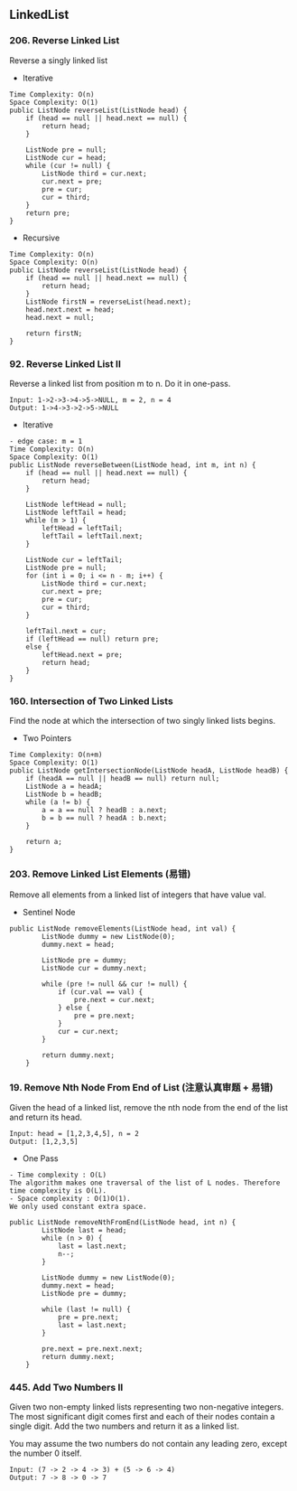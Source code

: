 ## LinkedList 

### 206.  Reverse Linked List 
Reverse a singly linked list

- Iterative
```
Time Complexity: O(n)
Space Complexity: O(1)
public ListNode reverseList(ListNode head) {
    if (head == null || head.next == null) {
        return head;
    }
    
    ListNode pre = null;
    ListNode cur = head;
    while (cur != null) {
        ListNode third = cur.next;
        cur.next = pre;
        pre = cur;
        cur = third;
    }
    return pre;
}
```

- Recursive
```
Time Complexity: O(n)
Space Complexity: O(n)
public ListNode reverseList(ListNode head) {
    if (head == null || head.next == null) {
        return head;
    }
    ListNode firstN = reverseList(head.next);
    head.next.next = head;
    head.next = null;
    
    return firstN;
}
```

### 92. Reverse Linked List II
Reverse a linked list from position m to n. Do it in one-pass.
```
Input: 1->2->3->4->5->NULL, m = 2, n = 4
Output: 1->4->3->2->5->NULL
```

- Iterative
```
- edge case: m = 1
Time Complexity: O(n)
Space Complexity: O(1)
public ListNode reverseBetween(ListNode head, int m, int n) {
    if (head == null || head.next == null) {
        return head;
    }
    
    ListNode leftHead = null;
    ListNode leftTail = head;
    while (m > 1) {
        leftHead = leftTail;
        leftTail = leftTail.next;
    }
    
    ListNode cur = leftTail;
    ListNode pre = null;
    for (int i = 0; i <= n - m; i++) {
        ListNode third = cur.next;
        cur.next = pre;
        pre = cur;
        cur = third;
    }
    
    leftTail.next = cur;
    if (leftHead == null) return pre;
    else {
        leftHead.next = pre;
        return head;
    }
}
```

### 160. Intersection of Two Linked Lists
Find the node at which the intersection of two singly linked lists begins.

- Two Pointers
```
Time Complexity: O(n+m)
Space Complexity: O(1)
public ListNode getIntersectionNode(ListNode headA, ListNode headB) {
    if (headA == null || headB == null) return null;
    ListNode a = headA;
    ListNode b = headB;
    while (a != b) {
        a = a == null ? headB : a.next;
        b = b == null ? headA : b.next;
    }
    
    return a;
}
```

### 203. Remove Linked List Elements (易错)
Remove all elements from a linked list of integers that have value val.

- Sentinel Node 
```
public ListNode removeElements(ListNode head, int val) {
        ListNode dummy = new ListNode(0);
        dummy.next = head;
        
        ListNode pre = dummy;
        ListNode cur = dummy.next;
        
        while (pre != null && cur != null) {
            if (cur.val == val) {
                pre.next = cur.next;
            } else {
                pre = pre.next;
            }
            cur = cur.next;
        }
        
        return dummy.next;
    }
```

### 19. Remove Nth Node From End of List (注意认真审题 + 易错)
Given the head of a linked list, remove the nth node from the end of the list and return its head.
```
Input: head = [1,2,3,4,5], n = 2
Output: [1,2,3,5]
```

- One Pass
```
- Time complexity : O(L)
The algorithm makes one traversal of the list of L nodes. Therefore time complexity is O(L).
- Space complexity : O(1)O(1).
We only used constant extra space.

public ListNode removeNthFromEnd(ListNode head, int n) {
        ListNode last = head;
        while (n > 0) {
            last = last.next;
            n--;
        }
        
        ListNode dummy = new ListNode(0);
        dummy.next = head;
        ListNode pre = dummy;
        
        while (last != null) {
            pre = pre.next;
            last = last.next;
        }
        
        pre.next = pre.next.next;
        return dummy.next;
    }
```

### 445. Add Two Numbers II
Given two non-empty linked lists representing two non-negative integers. The most significant digit comes first and each of their nodes contain a single digit. Add the two numbers and return it as a linked list.

You may assume the two numbers do not contain any leading zero, except the number 0 itself.
```
Input: (7 -> 2 -> 4 -> 3) + (5 -> 6 -> 4)
Output: 7 -> 8 -> 0 -> 7
```
